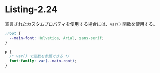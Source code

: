 # Listing-2.24

宣言されたカスタムプロパティを使用する場合には、`var()` 関数を使用する。

```css
:root {
  --main-font: Helvetica, Arial, sans-serif;
}

p {
  /* var() で変数を参照できる */
  font-family: var(--main-root);
}
```
